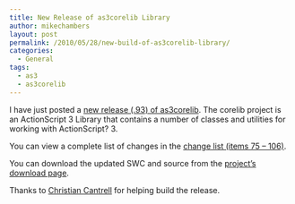 ```yaml
---
title: New Release of as3corelib Library
author: mikechambers
layout: post
permalink: /2010/05/28/new-build-of-as3corelib-library/
categories:
  - General
tags:
  - as3
  - as3corelib
---
```



I have just posted a [new release (.93) of as3corelib][1]. The corelib project is an ActionScript 3 Library that contains a number of classes and utilities for working with ActionScript? 3. 

You can view a complete list of changes in the [change list (items 75 &#8211; 106)][2].

You can download the updated SWC and source from the [project&#8217;s download page][1].

Thanks to [Christian Cantrell][3] for helping build the release.

 [1]: http://code.google.com/p/as3corelib/downloads/list
 [2]: http://code.google.com/p/as3corelib/source/list?num=75&start=116
 [3]: http://blogs.adobe.com/cantrell/